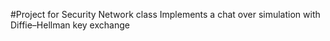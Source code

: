  #Project for Security Network class
 Implements a chat over simulation with Diffie–Hellman key exchange
